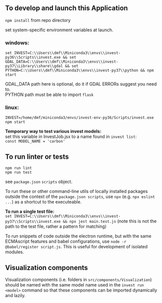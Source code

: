 ## To develop and launch this Application

`npm install` from repo directory  

set system-specific environment variables at launch. 

### windows:  
`set INVEST=C:\\Users\\dmf\\Miniconda3\\envs\\invest-py36\\Scripts\\invest.exe && set GDAL_DATA=C:\\Users\\dmf\\Miniconda3\\envs\\invest-py37\\Library\\share\\gdal && set PYTHON=C:\\Users\\dmf\\Miniconda3\\envs\\invest-py37\\python && npm start`  

GDAL_DATA path here is optional, do it if GDAL ERRORs suggest you need to.  
PYTHON path must be able to import `flask`  

### linux:  
`INVEST=/home/dmf/miniconda3/envs/invest-env-py36/Scripts/invest.exe npm start`  


**Temporary way to test various invest models:**  
set this variable in InvestJob.jsx to a name found in `invest list`:  
`const MODEL_NAME = 'carbon'`  


## To run linter or tests
`npm run lint`  
`npm run test`  

see `package.json` `scripts` object.  

To run these or other command-line utils of locally installed packages outside the context of the `package.json scripts`, use `npx` (e.g. `npx eslint ...`) as a shortcut to the executeable. 

**To run a single test file:**  
`set INVEST=C:\\Users\\dmf\\Miniconda3\\envs\\invest-py37\\Scripts\\invest.exe && npx jest main.test.js`  (note this is not the path to the test file, rather a pattern for matching)  

To run snippets of code outside the electron runtime, but with the same ECMAscript features and babel configurations, use `node -r @babel/register script.js`. This is useful for development of isolated modules.


## Visualization components
Visualization components (i.e. folders in `src/components/Visualization`) should be named with the same model name used in the `invest run <model>` command so that these components can be imported dynamically and lazily.